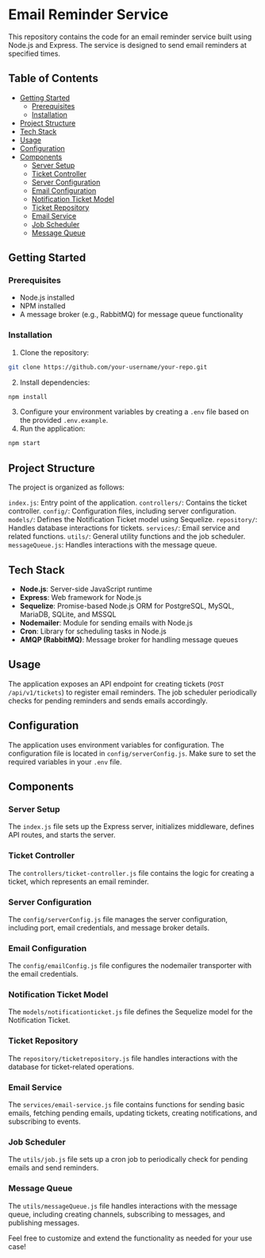 # Email Reminder Service

This repository contains the code for an email reminder service built using Node.js and Express. The service is designed to send email reminders at specified times.

## Table of Contents

- [Getting Started](#getting-started)
  - [Prerequisites](#prerequisites)
  - [Installation](#installation)
- [Project Structure](#project-structure)
- [Tech Stack](#tech-stack)
- [Usage](#usage)
- [Configuration](#configuration)
- [Components](#components)
  - [Server Setup](#server-setup)
  - [Ticket Controller](#ticket-controller)
  - [Server Configuration](#server-configuration)
  - [Email Configuration](#email-configuration)
  - [Notification Ticket Model](#notification-ticket-model)
  - [Ticket Repository](#ticket-repository)
  - [Email Service](#email-service)
  - [Job Scheduler](#job-scheduler)
  - [Message Queue](#message-queue)

## Getting Started

### Prerequisites

- Node.js installed
- NPM installed
- A message broker (e.g., RabbitMQ) for message queue functionality

### Installation

1. Clone the repository:

```bash
git clone https://github.com/your-username/your-repo.git
```
2. Install dependencies:
```bash
npm install
```
3. Configure your environment variables by creating a `.env` file based on the provided `.env.example`.
4. Run the application:
```bash
npm start
```
## Project Structure
The project is organized as follows:

`index.js`: Entry point of the application.
`controllers/`: Contains the ticket controller.
`config/`: Configuration files, including server configuration.
`models/`: Defines the Notification Ticket model using Sequelize.
`repository/`: Handles database interactions for tickets.
`services/`: Email service and related functions.
`utils/`: General utility functions and the job scheduler.
`messageQueue.js`: Handles interactions with the message queue.

## Tech Stack

- **Node.js**: Server-side JavaScript runtime
- **Express**: Web framework for Node.js
- **Sequelize**: Promise-based Node.js ORM for PostgreSQL, MySQL, MariaDB, SQLite, and MSSQL
- **Nodemailer**: Module for sending emails with Node.js
- **Cron**: Library for scheduling tasks in Node.js
- **AMQP (RabbitMQ)**: Message broker for handling message queues


## Usage
The application exposes an API endpoint for creating tickets (`POST /api/v1/tickets`) to register email reminders. The job scheduler periodically checks for pending reminders and sends emails accordingly.

## Configuration
The application uses environment variables for configuration. The configuration file is located in `config/serverConfig.js`. Make sure to set the required variables in your `.env` file.

## Components
### Server Setup
The `index.js` file sets up the Express server, initializes middleware, defines API routes, and starts the server.

### Ticket Controller
The `controllers/ticket-controller.js` file contains the logic for creating a ticket, which represents an email reminder.

### Server Configuration
The `config/serverConfig.js` file manages the server configuration, including port, email credentials, and message broker details.

### Email Configuration
The `config/emailConfig.js` file configures the nodemailer transporter with the email credentials.

### Notification Ticket Model
The `models/notificationticket.js` file defines the Sequelize model for the Notification Ticket.

### Ticket Repository
The `repository/ticketrepository.js` file handles interactions with the database for ticket-related operations.

### Email Service
The `services/email-service.js` file contains functions for sending basic emails, fetching pending emails, updating tickets, creating notifications, and subscribing to events.

### Job Scheduler
The `utils/job.js` file sets up a cron job to periodically check for pending emails and send reminders.

### Message Queue
The `utils/messageQueue.js` file handles interactions with the message queue, including creating channels, subscribing to messages, and publishing messages.

Feel free to customize and extend the functionality as needed for your use case!
